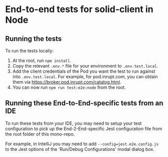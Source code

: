 # End-to-end tests for solid-client in Node

## Running the tests

To run the tests locally:

1. At the root, run `npm install`.
2. Copy the relevant `.env.*` file for your environment to `.env.test.local`.
3. Add the client credentials of the Pod you want the test to run against
   into `.env.test.local`.
   For example, for pod.inrupt.com, you can obtain them via
   https://broker.pod.inrupt.com/catalog.html.
4. You can now run `npm run test:e2e:node` from the root.

## Running these End-to-End-specific tests from an IDE

To run these tests from your IDE, you may need to setup your test configuration
to pick up the End-2-End-specific Jest configuration file from the root folder
of this mono-repo.

For example, in IntelliJ you may need to add `--config=jest.e2e.config.js` to
the Jest options of the 'Run/Debug Configurations' modal dialog box.
